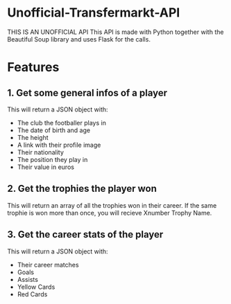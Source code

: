 # Unofficial-Transfermarkt-API
THIS IS AN UNOFFICIAL API
This API is made with Python together with the Beautiful Soup library and uses Flask for the calls.

# Features 

## 1. Get some general infos of a player
This will return a JSON object with:
- The club the footballer plays in
- The date of birth and age
- The height
- A link with their profile image
- Their nationality
- The position they play in
- Their value in euros
## 2. Get the trophies the player won
This will return an array of all the trophies won in their career. If the same trophie is won more than once, you will recieve Xnumber Trophy Name.
## 3. Get the career stats of the player
This will return a JSON object with:
- Their career matches 
- Goals
- Assists
- Yellow Cards
- Red Cards
